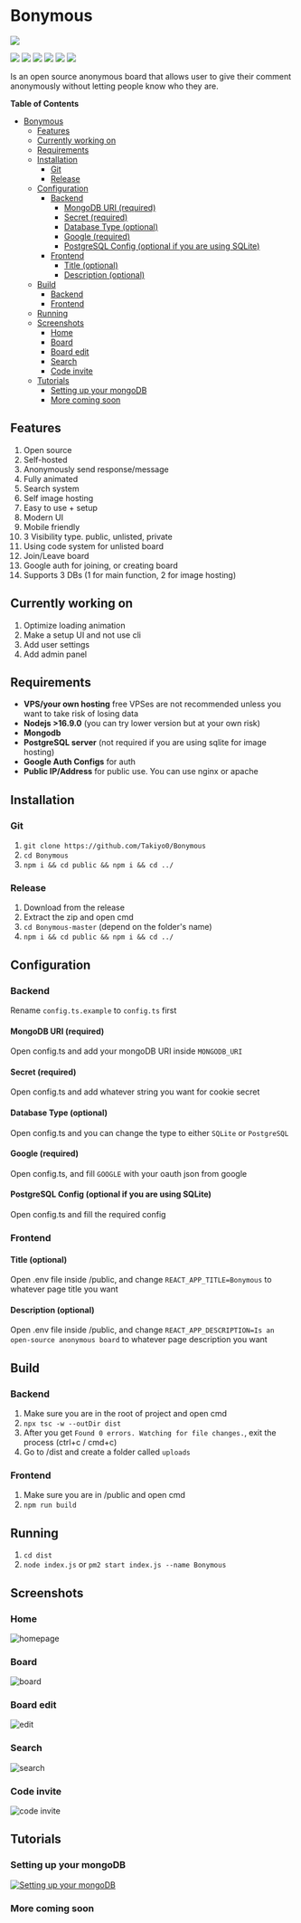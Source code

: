 # Bonymous

![](https://i.imgur.com/SroGTOb.png)

![](https://img.shields.io/github/license/takiyo0/Bonymous)
![](https://img.shields.io/github/stars/Takiyo0/Bonymous) ![](https://img.shields.io/github/forks/Takiyo0/Bonymous) ![](https://img.shields.io/github/tag/Takiyo0/Bonymous) ![](https://img.shields.io/github/release/Takiyo0/Bonymous) ![](https://img.shields.io/github/issues/Takiyo0/Bonymous)

Is an open source anonymous board that allows user to give their comment anonymously without letting people know who they are.

**Table of Contents**

- [Bonymous](#bonymous)
  * [Features](#features)
  * [Currently working on](#currently-working-on)
  * [Requirements](#requirements)
  * [Installation](#installation)
    + [Git](#git)
    + [Release](#release)
  * [Configuration](#configuration)
    + [Backend](#backend)
      - [MongoDB URI (required)](#mongodb-uri--required-)
      - [Secret (required)](#secret--required-)
      - [Database Type (optional)](#database-type--optional-)
      - [Google (required)](#google--required-)
      - [PostgreSQL Config (optional if you are using SQLite)](#postgresql-config--optional-if-you-are-using-sqlite-)
    + [Frontend](#frontend)
      - [Title (optional)](#title--optional-)
      - [Description (optional)](#description--optional-)
  * [Build](#build)
    + [Backend](#backend-1)
    + [Frontend](#frontend-1)
  * [Running](#running)
  * [Screenshots](#screenshots)
    + [Home](#home)
    + [Board](#board)
    + [Board edit](#board-edit)
    + [Search](#search)
    + [Code invite](#code-invite)
  * [Tutorials](#tutorials)
    + [Setting up your mongoDB](#setting-up-your-mongodb)
    + [More coming soon](#more-coming-soon)

## Features
1. Open source
2. Self-hosted
3. Anonymously send response/message
4. Fully animated
5. Search system
6. Self image hosting
7. Easy to use + setup
8. Modern UI
9. Mobile friendly
10. 3 Visibility type. public, unlisted, private
11. Using code system for unlisted board
12. Join/Leave board
13. Google auth for joining, or creating board
14. Supports 3 DBs (1 for main function, 2 for image hosting)

## Currently working on
1. Optimize loading animation
2. Make a setup UI and not use cli
3. Add user settings
4. Add admin panel

## Requirements
- **VPS/your own hosting** free VPSes are not recommended unless you want to take risk of losing data
- **Nodejs >16.9.0** (you can try lower version but at your own risk)
- **Mongodb**
- **PostgreSQL server** (not required if you are using sqlite for image hosting)
- **Google Auth Configs** for auth
- **Public IP/Address** for public use. You can use nginx or apache

## Installation
### Git
1. `git clone https://github.com/Takiyo0/Bonymous`
2. `cd Bonymous`
3. `npm i && cd public && npm i && cd ../`

### Release
1. Download from the release
2. Extract the zip and open cmd
3. `cd Bonymous-master` (depend on the folder's name)
4. `npm i && cd public && npm i && cd ../`

## Configuration
### Backend
Rename `config.ts.example` to `config.ts` first
#### MongoDB URI (required)
Open config.ts and add your mongoDB URI inside `MONGODB_URI`
#### Secret (required)
Open config.ts and add whatever string you want for cookie secret
#### Database Type (optional)
Open config.ts and you can change the type to either `SQLite` or `PostgreSQL`
#### Google (required)
Open config.ts, and fill `GOOGLE` with your oauth json from google
#### PostgreSQL Config (optional if you are using SQLite)
Open config.ts and fill the required config


### Frontend
#### Title (optional)
Open .env file inside /public, and change `REACT_APP_TITLE=Bonymous` to whatever page title you want

#### Description (optional)
Open .env file inside /public, and change `REACT_APP_DESCRIPTION=Is an open-source anonymous board` to whatever page description you want

## Build
### Backend
1. Make sure you are in the root of project and open cmd
2. `npx tsc -w --outDir dist`
3. After you get `Found 0 errors. Watching for file changes.`, exit the process (ctrl+c / cmd+c)
4. Go to /dist and create a folder called `uploads`

### Frontend
1. Make sure you are in /public and open cmd
2. `npm run build`

## Running
1. `cd dist`
2. `node index.js` or `pm2 start index.js --name Bonymous`

## Screenshots
### Home
![homepage](https://i.imgur.com/vzWc9e7.png)
### Board
![board](https://i.imgur.com/CbmoU2i.png)
### Board edit
![edit](https://i.imgur.com/vuikh5f.png)
### Search
![search](https://i.imgur.com/f2HN10B.png)
### Code invite
![code invite](https://i.imgur.com/RGb281d.png)

## Tutorials
### Setting up your mongoDB
[![Setting up your mongoDB](https://img.youtube.com/vi/F2GgjHnP63w/0.jpg)](https://www.youtube.com/watch?v=F2GgjHnP63w)

### More coming soon
